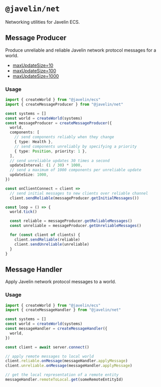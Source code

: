# `@javelin/net`

Networking utilities for Javelin ECS.

## Message Producer

Produce unreliable and reliable Javelin network protocol messages for a world.

- [maxUpdateSize=10](https://youtu.be/_mPzpv47zCg)
- [maxUpdateSize=100](https://youtu.be/718N4cmX_rY)
- [maxUpdateSize=1000](https://youtu.be/7W5L6WTksLY)

### Usage

```ts
import { createWorld } from "@javelin/ecs"
import { createMessageProducer } from "@javelin/net"

const systems = []
const world = createWorld(systems)
const messageProducer = createMessageProducer({
  world,
  components: [
    // send components reliably when they change
    { type: Health },
    // send components unreliably by specifying a priority
    { type: Position, priority: 1 },
  ],
  // send unreliable updates 30 times a second
  updateInterval: (1 / 30) * 1000,
  // send a maximum of 1000 components per unreliable update
  updateSize: 1000,
})

const onClientConnect = client =>
  // send initial messages to new clients over reliable channel
  client.sendReliable(messageProducer.getInitialMessages())

const loop = () => {
  world.tick()

  const reliable = messageProducer.getReliableMessages()
  const unreliable = messageProducer.getUnreliableMessages()

  for (const client of clients) {
    client.sendReliable(reliable)
    client.sendUnreliable(unreliable)
  }
}
```

## Message Handler

Apply Javelin network protocol messages to a world.

### Usage

```ts
import { createWorld } from "@javelin/ecs"
import { createMessageHandler } from "@javelin/net"

const systems = []
const world = createWorld(systems)
const messageHandler = createMessageHandler({
  world,
})

const client = await server.connect()

// apply remote messages to local world
client.reliable.onMessage(messageHandler.applyMessage)
client.unreliable.onMessage(messageHandler.applyMessage)

// get the local representation of a remote entity
messageHandler.remoteToLocal.get(someRemoteEntityId)
```
